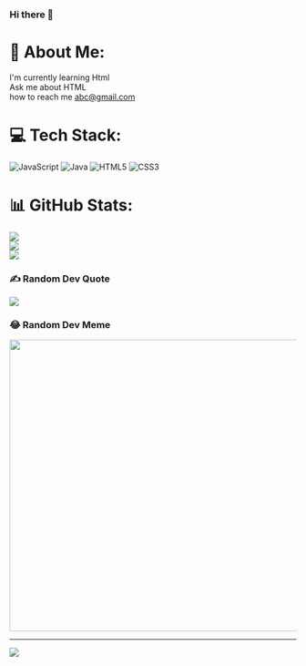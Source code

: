 ### Hi there 👋
# 💫 About Me:
I'm currently learning Html<br>Ask me about HTML<br>how to reach me abc@gmail.com<br>


# 💻 Tech Stack:
![JavaScript](https://img.shields.io/badge/javascript-%23323330.svg?style=for-the-badge&logo=javascript&logoColor=%23F7DF1E) ![Java](https://img.shields.io/badge/java-%23ED8B00.svg?style=for-the-badge&logo=java&logoColor=white) ![HTML5](https://img.shields.io/badge/html5-%23E34F26.svg?style=for-the-badge&logo=html5&logoColor=white) ![CSS3](https://img.shields.io/badge/css3-%231572B6.svg?style=for-the-badge&logo=css3&logoColor=white)
# 📊 GitHub Stats:
![](https://github-readme-stats.vercel.app/api?username=abhi-sing01&theme=monokai&hide_border=false&include_all_commits=true&count_private=false)<br/>
![](https://github-readme-streak-stats.herokuapp.com/?user=abhi-sing01&theme=monokai&hide_border=false)<br/>
![](https://github-readme-stats.vercel.app/api/top-langs/?username=abhi-sing01&theme=monokai&hide_border=false&include_all_commits=true&count_private=false&layout=compact)

### ✍️ Random Dev Quote
![](https://quotes-github-readme.vercel.app/api?type=vetical&theme=dark)

### 😂 Random Dev Meme
<img src="https://random-memer.herokuapp.com/" width="512px"/>

---
[![](https://visitcount.itsvg.in/api?id=abhi-sing01&icon=0&color=0)](https://visitcount.itsvg.in)
